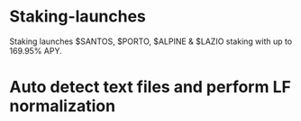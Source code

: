 # Staking-launches
Staking launches $SANTOS, $PORTO, $ALPINE &amp; $LAZIO staking with up to 169.95% APY. 
# Auto detect text files and perform LF normalization
